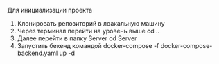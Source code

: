 Для инициализации проекта

1) Клонировать репозиторий в лоакальную машину
2) Через терминал перейти  на уровень выше cd ..
3) Далее перейти в папку Server cd Server
3) Запустить бекенд командой docker-compose -f docker-compose-backend.yaml up -d
